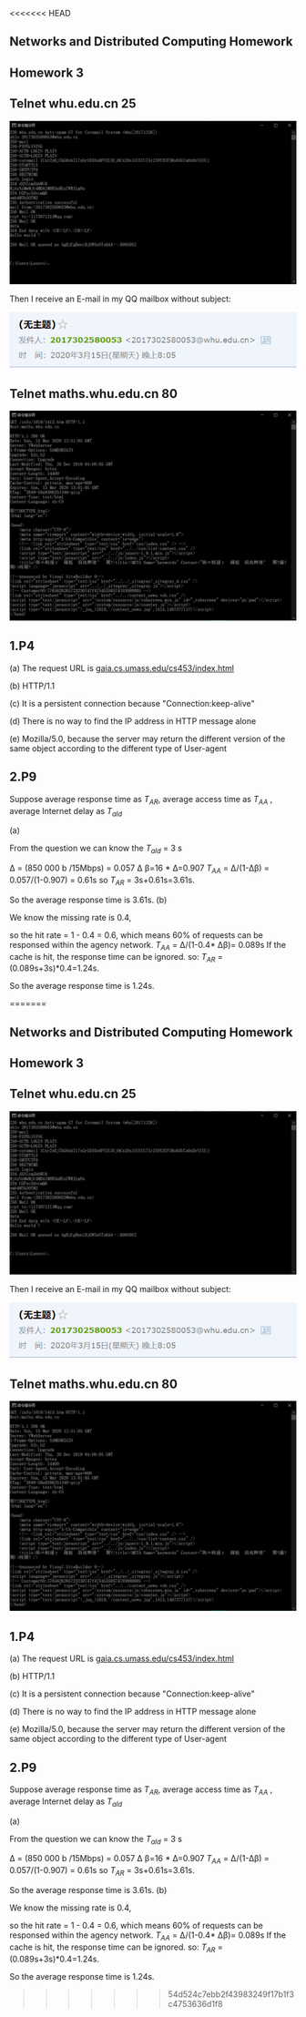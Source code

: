 <<<<<<< HEAD
## Networks and Distributed Computing Homework

## Homework 3

## Telnet whu.edu.cn 25

![SMTP](https://github.com/HongxuanZhang/Network_Pictures/blob/master/homework3/SMPT1.png)

Then I receive an E-mail in my QQ mailbox without subject:

![SMTP2](https://github.com/HongxuanZhang/Network_Pictures/blob/master/homework3/SMPT2.png)

## Telnet maths.whu.edu.cn 80

![telnet_test](https://github.com/HongxuanZhang/Network_Pictures/blob/master/homework3/telnet.png)

## 1.P4

(a)  The request URL is <u>gaia.cs.umass.edu/cs453/index.html</u>

(b)  HTTP/1.1

(c)   It is  a persistent connection because "Connection:keep-alive"

(d)  There is no way to find the IP address in HTTP message alone

(e) Mozilla/5.0, because the server may return the different version of the same object according to the different type of User-agent

## 2.P9

Suppose average response time as *T<sub>AR</sub>*,  average access time as *T<sub>AA</sub>* , average Internet delay as *T<sub>aId</sub>*

(a)

From the question we can know the   *T<sub>aId</sub>* = 3 s

Δ = (850 000 b /15Mbps) = 0.057 
Δ β=16 * Δ=0.907
 *T<sub>AA</sub>* = Δ/(1-Δβ) = 0.057/(1-0.907) = 0.61s
so *T<sub>AR</sub>* = 3s+0.61s=3.61s. 

So the average response time is 3.61s.
(b)

We know the missing rate is 0.4,

so the hit rate = 1 - 0.4 = 0.6, which means 60% of requests can be responsed within the agency network.
*T<sub>AA</sub>* = Δ/(1-0.4\* Δβ)= 0.089s
If the cache is hit, the response time can be ignored. so:
*T<sub>AR</sub>* = (0.089s+3s)*0.4=1.24s. 

So the average response time is 1.24s. 

=======
## Networks and Distributed Computing Homework

## Homework 3

## Telnet whu.edu.cn 25

![SMTP](https://github.com/HongxuanZhang/Network_Pictures/blob/master/homework3/SMPT1.png)

Then I receive an E-mail in my QQ mailbox without subject:

![SMTP2](https://github.com/HongxuanZhang/Network_Pictures/blob/master/homework3/SMPT2.png)

## Telnet maths.whu.edu.cn 80

![telnet_test](https://github.com/HongxuanZhang/Network_Pictures/blob/master/homework3/telnet.png)

## 1.P4

(a)  The request URL is <u>gaia.cs.umass.edu/cs453/index.html</u>

(b)  HTTP/1.1

(c)   It is  a persistent connection because "Connection:keep-alive"

(d)  There is no way to find the IP address in HTTP message alone

(e) Mozilla/5.0, because the server may return the different version of the same object according to the different type of User-agent

## 2.P9

Suppose average response time as *T<sub>AR</sub>*,  average access time as *T<sub>AA</sub>* , average Internet delay as *T<sub>aId</sub>*

(a)

From the question we can know the   *T<sub>aId</sub>* = 3 s

Δ = (850 000 b /15Mbps) = 0.057 
Δ β=16 * Δ=0.907
 *T<sub>AA</sub>* = Δ/(1-Δβ) = 0.057/(1-0.907) = 0.61s
so *T<sub>AR</sub>* = 3s+0.61s=3.61s. 

So the average response time is 3.61s.
(b)

We know the missing rate is 0.4,

so the hit rate = 1 - 0.4 = 0.6, which means 60% of requests can be responsed within the agency network.
*T<sub>AA</sub>* = Δ/(1-0.4\* Δβ)= 0.089s
If the cache is hit, the response time can be ignored. so:
*T<sub>AR</sub>* = (0.089s+3s)*0.4=1.24s. 

So the average response time is 1.24s. 

>>>>>>> 54d524c7ebb2f43983249f17b1f3c4753636d1f8
